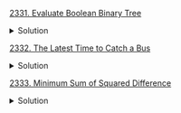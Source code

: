 [2331. Evaluate Boolean Binary Tree](https://leetcode.com/contest/biweekly-contest-82/problems/evaluate-boolean-binary-tree/)

<details><summary>Solution</summary>

![](https://github.com/archishmanghos/code-images/blob/master/Leetcode/2331.png)

</details>


[2332. The Latest Time to Catch a Bus](https://leetcode.com/contest/biweekly-contest-82/problems/the-latest-time-to-catch-a-bus/)

<details><summary>Solution</summary>

![](https://github.com/archishmanghos/code-images/blob/master/Leetcode/2332.png)

</details>


[2333. Minimum Sum of Squared Difference](https://leetcode.com/contest/biweekly-contest-82/problems/minimum-sum-of-squared-difference/)

<details><summary>Solution</summary>

![](https://github.com/archishmanghos/code-images/blob/master/Leetcode/2333.png)

</details>